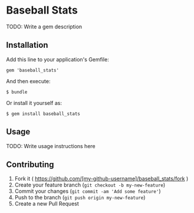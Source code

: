 # Baseball Stats

TODO: Write a gem description

## Installation

Add this line to your application's Gemfile:

    gem 'baseball_stats'

And then execute:

    $ bundle

Or install it yourself as:

    $ gem install baseball_stats

## Usage

TODO: Write usage instructions here

## Contributing

1. Fork it ( https://github.com/[my-github-username]/baseball_stats/fork )
2. Create your feature branch (`git checkout -b my-new-feature`)
3. Commit your changes (`git commit -am 'Add some feature'`)
4. Push to the branch (`git push origin my-new-feature`)
5. Create a new Pull Request
